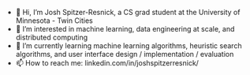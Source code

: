 - 👋 Hi, I’m Josh Spitzer-Resnick, a CS grad student at the University of Minnesota - Twin Cities
- 👀 I’m interested in machine learning, data engineering at scale, and distributed computing
- 🌱 I’m currently learning machine learning algorithms, heuristic search algorithms, and user interface design / implementation / evaluation
- 📫 How to reach me: linkedin.com/in/joshspitzerresnick/

<!---
joshspitzerresnick/joshspitzerresnick is a ✨ special ✨ repository because its `README.md` (this file) appears on your GitHub profile.
You can click the Preview link to take a look at your changes.
--->

